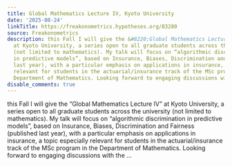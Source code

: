 ```yaml
---
title: Global Mathematics Lecture IV, Kyoto University
date: '2025-08-24'
linkTitle: https://freakonometrics.hypotheses.org/83280
source: Freakonometrics
description: this Fall I will give the &#8220;Global Mathematics Lecture IV&#8221;
  at Kyoto University, a series open to all graduate students across the university
  (not limited to mathematics). My talk will focus on “algorithmic discrimination
  in predictive models”, based on Insurance, Biases, Discrimination and Fairness (published
  last year), with a particular emphasis on applications in insurance, a topic especially
  relevant for students in the actuarial/insurance track of the MSc program in the
  Department of Mathematics. Looking forward to engaging discussions with the ...
disable_comments: true
---
```

this Fall I will give the &#8220;Global Mathematics Lecture IV&#8221; at Kyoto University, a series open to all graduate students across the university (not limited to mathematics). My talk will focus on “algorithmic discrimination in predictive models”, based on Insurance, Biases, Discrimination and Fairness (published last year), with a particular emphasis on applications in insurance, a topic especially relevant for students in the actuarial/insurance track of the MSc program in the Department of Mathematics. Looking forward to engaging discussions with the ...